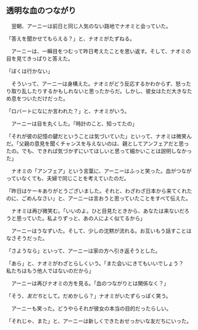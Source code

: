 ## 透明な血のつながり

　翌朝、アーニーは前日と同じ人気のない路地でナオミと会っていた。

「答えを聞かせてもらえる？」と、ナオミがたずねる。

　アーニーは、一瞬目をつむって昨日考えたことを思い返す。そして、ナオミの目を見てきっぱりと答えた。

「ぼくは行かない」

　そういって、アーニーは身構えた。ナオミがどう反応するかわからず、怒ったり取り乱したりするかもしれないと思ったからだ。しかし、彼女はただ大きなため息をついただけだった。

「ロバートになにか言われた？」と、ナオミがいう。

　アーニーは目を丸くした。「時計のこと、知ってたの」

「それが彼の記憶の鍵だということは気づいていた」といって、ナオミは微笑んだ。「父親の意見を聞くチャンスを与えないのは、親としてアンフェアだと思ったの。でも、できれば気づかずにいてほしいと思って細かいことは説明しなかった」

　ナオミの「アンフェア」という言葉に、アーニーはふっと笑った。血がつながっていなくても、夫婦で同じことを考えていたのだ。

「昨日はケーキありがとうございました。それと、わざわざ日本から来てくれたのに、ごめんなさい」と、アーニーは言おうと思っていたことをすべて伝えた。

　ナオミは再び微笑む。「いいのよ。ひと目見たときから、あなたは来ないだろうと思っていた。私よりずっと、あの人によく似てるから」

　アーニーはうなずいた。そして、少しの沈黙が流れる。お互いもう話すことはなさそうだった。

「さようなら」といって、アーニーは家の方へ引き返そうとした。

「あら」と、ナオミがわざとらしくいう。「また会いにきてもいいでしょう？　私たちはもう他人ではないのだから」

　アーニーは再びナオミの方を見る。「血のつながりとは関係なく？」

「そう、*友だち*として。だめかしら？」ナオミがいたずらっぽく笑う。

　アーニーも笑った。どうやらそれが彼女の本当の目的だったらしい。

「それじゃ、また」と、アーニーは新しくできたおせっかいな友だちにいった。
